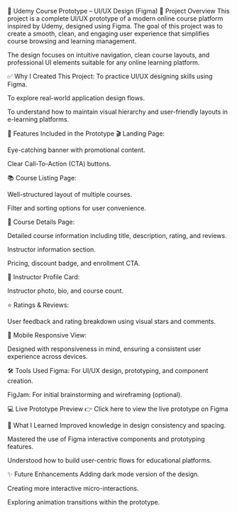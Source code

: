 🎨 Udemy Course Prototype – UI/UX Design (Figma)
📌 Project Overview
This project is a complete UI/UX prototype of a modern online course platform inspired by Udemy, designed using Figma. The goal of this project was to create a smooth, clean, and engaging user experience that simplifies course browsing and learning management.

The design focuses on intuitive navigation, clean course layouts, and professional UI elements suitable for any online learning platform.

✅ Why I Created This Project:
To practice UI/UX designing skills using Figma.

To explore real-world application design flows.

To understand how to maintain visual hierarchy and user-friendly layouts in e-learning platforms.

🎁 Features Included in the Prototype
🎬 Landing Page:

Eye-catching banner with promotional content.

Clear Call-To-Action (CTA) buttons.

📚 Course Listing Page:

Well-structured layout of multiple courses.

Filter and sorting options for user convenience.

📖 Course Details Page:

Detailed course information including title, description, rating, and reviews.

Instructor information section.

Pricing, discount badge, and enrollment CTA.

👤 Instructor Profile Card:

Instructor photo, bio, and course count.

⭐ Ratings & Reviews:

User feedback and rating breakdown using visual stars and comments.

📱 Mobile Responsive View:

Designed with responsiveness in mind, ensuring a consistent user experience across devices.

🛠️ Tools Used
Figma: For UI/UX design, prototyping, and component creation.

FigJam: For initial brainstorming and wireframing (optional).

💻 Live Prototype Preview
👉 Click here to view the live prototype on Figma

🚀 What I Learned
Improved knowledge in design consistency and spacing.

Mastered the use of Figma interactive components and prototyping features.

Understood how to build user-centric flows for educational platforms.

✨ Future Enhancements
Adding dark mode version of the design.

Creating more interactive micro-interactions.

Exploring animation transitions within the prototype.
